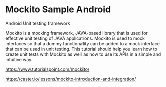 # Mockito Sample Android
Android Unit testing framework 

Mockito is a mocking framework, JAVA-based library that is used for effective unit testing of JAVA applications. Mockito is used to mock interfaces so that a dummy functionality can be added to a mock interface that can be used in unit testing. This tutorial should help you learn how to create unit tests with Mockito as well as how to use its APIs in a simple and intuitive way.

https://www.tutorialspoint.com/mockito/

https://caster.io/lessons/mockito-introduction-and-integration/

